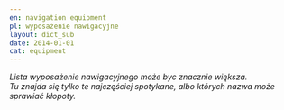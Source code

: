 ```yaml
---
en: navigation equipment
pl: wyposażenie nawigacyjne
layout: dict_sub
date: 2014-01-01
cat: equipment
---
```


*Lista wyposażenie nawigacyjnego może byc znacznie większa.  
Tu znajda się tylko te najczęściej spotykane, albo których nazwa może sprawiać kłopoty.*